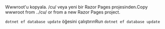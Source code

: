 <span data-ttu-id="fdfdc-101">Wwwroot'u kopyala. /cu/ veya yeni bir Razor Pages projesinden.</span><span class="sxs-lookup"><span data-stu-id="fdfdc-101">Copy wwwroot from ../cu/ or from a new Razor Pages project.</span></span>

<span data-ttu-id="fdfdc-102">`dotnet ef database update` öğesini çalıştırın</span><span class="sxs-lookup"><span data-stu-id="fdfdc-102">Run `dotnet ef database update`</span></span>
